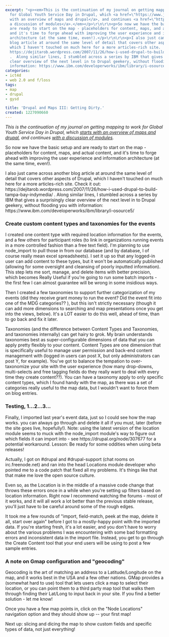 ```yaml
---
excerpt: "<p><em>This is the continuation of my journal on getting mapping to work
  for Global Youth Service Day in Drupal, which <a href=\"https://www.joncamfield.com/blog/2008.10/how-i-made-a-map-for-global-yo.html\">starts
  with an overview of maps and drupal</a>, and continues <a href=\"https://www.joncamfield.com/blog/2008.10/drupal-and-maps-ii-modules-in-1.html\">with
  a discussion of modules</a>.</em></p>\r\n\r\n<p>So now we have the basic setup and
  are ready to start on the map - placeholders for content, maps, and actual content,
  and it's time to forge ahead with improving the user experience and information
  architecture (at the same time, even!).</p>\r\n\r\n<p>I also just came across another
  blog article at around the same level of detail that covers other aspects of Drupal,
  which I haven't touched on much here for a more articles-rich site.  Check it out:
  https://dejitarob.wordpress.com/2007/11/26/how-i-used-drupal-to-build-tampa-bay-indymedia/
  .  Along similar lines, I stumbled across a series by IBM that gives a surprisingly
  clear overview of the next level in to Drupal geekery, without flooding you with
  information: https://www.ibm.com/developerworks/ibm/library/i-osource5/</p>\r\n"
categories:
- ict4d
- web 2.0 and f/loss
tags:
- map
- drupal
- gysd

title: 'Drupal and Maps III: Getting Dirty.'
created: 1227090660
---
```

<p><em>This is the continuation of my journal on getting mapping to work for Global Youth Service Day in Drupal, which <a href="https://www.joncamfield.com/blog/2008.10/how-i-made-a-map-for-global-yo.html">starts with an overview of maps and drupal</a>, and continues <a href="https://www.joncamfield.com/blog/2008.10/drupal-and-maps-ii-modules-in-1.html">with a discussion of modules</a>.</em></p>

<p>So now we have the basic setup and are ready to start on the map - placeholders for content, maps, and actual content, and it's time to forge ahead with improving the user experience and information architecture (at the same time, even!).</p>

<p>I also just came across another blog article at around the same level of detail that covers other aspects of Drupal, which I haven't touched on much here for a more articles-rich site.  Check it out: https://dejitarob.wordpress.com/2007/11/26/how-i-used-drupal-to-build-tampa-bay-indymedia/ .  Along similar lines, I stumbled across a series by IBM that gives a surprisingly clear overview of the next level in to Drupal geekery, without flooding you with information: https://www.ibm.com/developerworks/ibm/library/i-osource5/</p>
<!--break-->
<h3>Create custom content types and taxonomies for the events</h3>
<p>I created one content type with required location information for the events, and a few others for participant roles (to link in organizations running events in a more controlled fashion than a free text field).  I'm planning to use node_import to pull those in from our database (and by database, I of course really mean excel spreadsheets).  I set it up so that any logged-in user can add content to these types, but it won't be automatically published (allowing for some oversight and cleansing of poorly inputted information).  This step lets me sort, manage, and delete items with better precision, which becomes Really Useful if you're going to run some batch imports - the first few I can almost guarantee will be wrong in some insidious ways.</p>

<p>Then I created a few taxonomies to support further categorization of my events (did they receive grant money to run the event?  Did the event fit into one of the MDG categories?? ), but this isn't strictly necessary (though it can add more dimensions to searching and map presentations once you get into the views, below).  It's a LOT easier to do this well, ahead of time, than to go back and fix it later.</p>

<p>Taxonomies (and the difference between Content Types and Taxonomies, and taxonomies internally) can get hairy to grok.  My brain understands taxonomies best as super-configurable dimensions of data that you can apply pretty flexibly to your content.  Content Types are one dimension that is specifically useful to manage user permission and back-end content management with (logged in users can post X, but only administrators can post Y, for example).  You've got to balance the tempation to over-taxonomize your site with the user experience (how many drop-downs, multi-selects and free tagging fields do they really want to deal with every time they create content??).  You can have a taxonomy apply to only specific content types, which I found handy with the map, as there was a set of categories really useful to the map data, but I wouldn't want to force them on blog entries.</p>

<h3>Testing, 1...2...3...</h3>

<p>Finally, I imported last year's event data, just so I could see how the map works.  you can always go through and delete it all if you must, later (before the site goes live, hopefully!).  Note: using the latest version of the location module seems to muck with the node_import module's way to figure out which fields it can import into - see https://drupal.org/node/307677 for a potential workaround.  Lesson: Be ready for some oddities when using beta releases!</p>

<p>Actually, I got on #drupal and #drupal-support (chat rooms on irc.freenode.net) and ran into the head Locations module developer who pointed me to a code patch that fixed all my problems.  It's things like that that make me love the open source culture.</p>

<p>Even so, as the Location is in the middle of a massive code change that throws these errors once in a while when you're setting up filters based on location information.  Right now I recommend watching the forums - most of it works, and it will all work a lot better than the previous stable release, you'll just have to be careful around some of the rough edges.</p>

<p>It took me a few rounds of "import, field-match, peek at the map, delete it all, start over again" before I got to a mostly-happy point with the imported data.  If you're starting fresh, it's a lot easier, and you don't have to worry about the various problems I was encountering with some bad formatting errors and inconsistent data in the import file.  Instead, you get to go through the Create Content tool that your end users will be using to post a few sample entries.</p>

<h3>A note on Gmap configuration and "geocoding"</h3>

<p>Geocoding is the art of matching an address to a Latitude/Longitude on the map, and it works best in the USA and a few other nations.  GMap provides a (somewhat hard to use) tool that lets users click a map to select their location, or you can point them to a third party map tool that walks them through finding their Lat/Long to input back in your site.  If you find a better solution - let me know!</p>

<p>Once you have a few map points in, click on the "Node Locations" navigation option and they should show up -- your first map!</p>

<p>Next up: slicing and dicing the map  to show custom fields and specific types of data, not just everything!</p>
